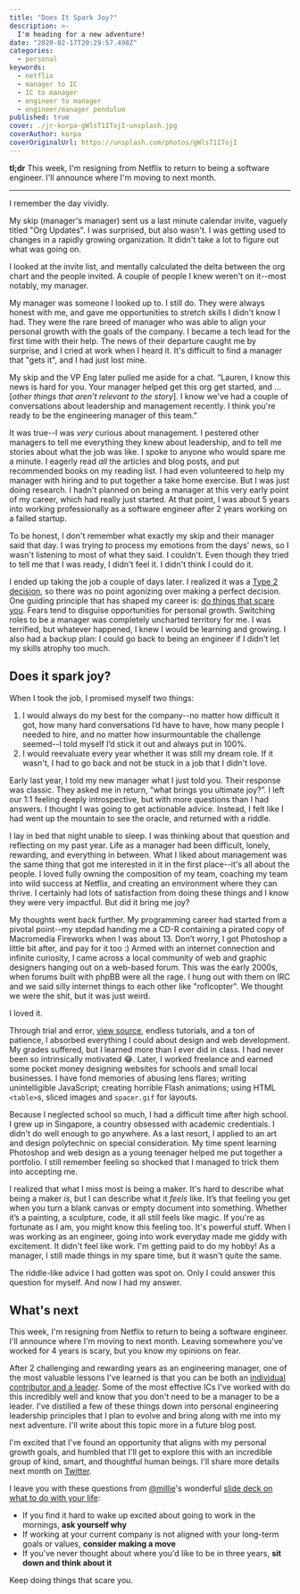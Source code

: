 ```yaml
---
title: "Does It Spark Joy?"
description: >-
  I'm heading for a new adventure!
date: "2020-02-17T20:29:57.498Z"
categories:
  - personal
keywords:
  - netflix
  - manager to IC
  - IC to manager
  - engineer to manager
  - engineer/manager pendulum
published: true
cover: ./jr-korpa-gWlsT1ITojI-unsplash.jpg
coverAuthor: korpa
coverOriginalUrl: https://unsplash.com/photos/gWlsT1ITojI
---
```


**tl;dr** This week, I'm resigning from Netflix to return to being a software engineer. I'll announce where I'm moving to next month.

---

I remember the day vividly.

My skip (manager's manager) sent us a last minute calendar invite, vaguely titled "Org Updates". I was surprised, but also wasn't. I was getting used to changes in a rapidly growing organization. It didn't take a lot to figure out what was going on.

I looked at the invite list, and mentally calculated the delta between the org chart and the people invited. A couple of people I knew weren't on it--most notably, my manager.

My manager was someone I looked up to. I still do. They were always honest with me, and gave me opportunities to stretch skills I didn't know I had. They were the rare breed of manager who was able to align your personal growth with the goals of the company. I became a tech lead for the first time with their help. The news of their departure caught me by surprise, and I cried at work when I heard it. It's difficult to find a manager that "gets it", and I had just lost mine.

My skip and the VP Eng later pulled me aside for a chat. “Lauren, I know this news is hard for you. Your manager helped get this org get started, and ...[_other things that aren't relevant to the story_]. I know we've had a couple of conversations about leadership and management recently. I think you're ready to be the engineering manager of this team.”

It was true--I was *very* curious about management. I pestered other managers to tell me everything they knew about leadership, and to tell me stories about what the job was like. I spoke to anyone who would spare me a minute. I eagerly read *all* the articles and blog posts, and put recommended books on my reading list. I had even volunteered to help my manager with hiring and to put together a take home exercise. But I was just doing research. I hadn't planned on being a manager at this very early point of my career, which had really just started. At that point, I was about 5 years into working professionally as a software engineer after 2 years working on a failed startup.

To be honest, I don't remember what exactly my skip and their manager said that day. I was trying to process my emotions from the days' news, so I  wasn't listening to most of what they said. I couldn't. Even though they tried to tell me that I was ready, I didn't feel it. I didn't think I could do it.

I ended up taking the job a couple of days later. I realized it was a [Type 2 decision](https://fs.blog/2018/04/reversible-irreversible-decisions/), so there was no point agonizing over making a perfect decision. One guiding principle that has shaped my career is: [do things that scare you](/2017-05-30-i-am-still-learning/). Fears tend to disguise opportunities for personal growth. Switching roles to be a manager was completely uncharted territory for me. I was terrified, but whatever happened, I knew I would be learning and growing. I also had a backup plan: I could go back to being an engineer if I didn't let my skills atrophy too much.

## Does it spark joy?

When I took the job, I promised myself two things:

1. I would always do my best for the company--no matter how difficult it got, how many hard conversations I’d have to have, how many people I needed to hire, and no matter how insurmountable the challenge seemed--I told myself I’d stick it out and always put in 100%.
2. I would reevaluate every year whether it was still my dream role. If it wasn't, I had to go back and not be stuck in a job that I didn't love.

Early last year, I told my new manager what I just told you. Their response was classic. They asked me in return, “what brings you ultimate joy?”. I left our 1:1 feeling deeply introspective, but with more questions than I had answers. I thought I was going to get actionable advice. Instead, I felt like I had went up the mountain to see the oracle, and returned with a riddle.

I lay in bed that night unable to sleep. I was thinking about that question and reflecting on my past year. Life as a manager had been difficult, lonely, rewarding, and everything in between. What I liked about management was the same thing that got me interested in it in the first place--it's all about the people. I loved fully owning the composition of my team, coaching my team into wild success at Netflix, and creating an environment where they can thrive. I certainly had lots of satisfaction from doing these things and I know they were very impactful. But did it bring me joy?

My thoughts went back further. My programming career had started from a pivotal point--my stepdad handing me a CD-R containing a pirated copy of Macromedia Fireworks when I was about 13. Don’t worry, I got Photoshop a little bit after, and pay for it too :) Armed with an internet connection and infinite curiosity, I came across a local community of web and graphic designers hanging out on a web-based forum. This was the early 2000s, when forums built with phpBB were all the rage. I hung out with them on IRC and we said silly internet things to each other like "roflcopter". We thought we were the shit, but it was just weird.

I loved it.

Through trial and error, [view source](https://m.signalvnoise.com/paying-tribute-to-the-web-with-view-source/), endless tutorials, and a ton of patience, I absorbed everything I could about design and web development. My grades suffered, but I learned more than I ever did in class. I had never been so intrinsically motivated 😂. Later, I worked freelance and earned some pocket money designing websites for schools and small local businesses. I have fond memories of abusing lens flares; writing unintelligible JavaScript; creating horrible Flash animations; using HTML `<table>`s, sliced images and `spacer.gif` for layouts.

Because I neglected school so much, I had a difficult time after high school. I grew up in Singapore, a country obsessed with academic credentials. I didn't do well enough to go anywhere. As a last resort, I applied to an art and design polytechnic on special consideration. My time spent learning Photoshop and web design as a young teenager helped me put together a portfolio. I still remember feeling so shocked that I managed to trick them into accepting me.

I realized that what I miss most is being a maker. It's hard to describe what being a maker *is*, but I can describe what it *feels* like. It’s that feeling you get when you turn a blank canvas or empty document into something. Whether it’s a painting, a sculpture, code, it all still feels like magic. If you're as fortunate as I am, you might know this feeling too. It's powerful stuff. When I was working as an engineer, going into work everyday made me giddy with excitement. It didn't feel like work. I'm getting paid to do my hobby! As a manager, I still made things in my spare time, but it wasn't quite the same.

The riddle-like advice I had gotten was spot on. Only I could answer this question for myself. And now I had my answer.

## What's next

This week, I'm resigning from Netflix to return to being a software engineer. I'll announce where I'm moving to next month. Leaving somewhere you've worked for 4 years is scary, but you know my opinions on fear.

After 2 challenging and rewarding years as an engineering manager, one of the most valuable lessons I've learned is that you can be both an [individual contributor and a leader](https://charity.wtf/2017/05/11/the-engineer-manager-pendulum/). Some of the most effective ICs I've worked with do this incredibly well and know that you don't need to be a manager to be a leader. I've distilled a few of these things down into personal engineering leadership principles that I plan to evolve and bring along with me into my next adventure. I'll write about this topic more in a future blog post.

I'm excited that I've found an opportunity that aligns with my personal growth goals, and humbled that I'll get to explore this with an incredible group of kind, smart, and thoughtful human beings. I'll share more details next month on [Twitter](https://twitter.com/sugarpirate_).

I leave you with these questions from [@millie](https://twitter.com/millie)'s wonderful [slide deck on what to do with your life](https://docs.google.com/presentation/d/1dM-XIIarWt3PsHxFi_B92-pYc1Xjh80AJZR93Ogt02g/edit?usp=sharing):

* If you find it hard to wake up excited about going to work in the mornings, **ask yourself why**
* If working at your current company is not aligned with your long-term goals or values, **consider making a move**
* If you've never thought about where you'd like to be in three years, **sit down and think about it**

Keep doing things that scare you.

